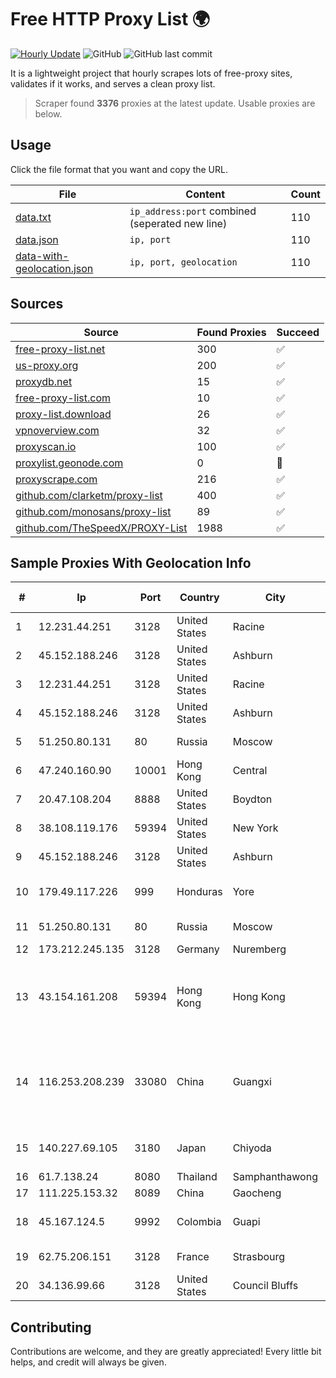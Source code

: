 
# Free HTTP Proxy List 🌍

[![Hourly Update](https://github.com/mertguvencli/http-proxy-list/actions/workflows/main.yml/badge.svg?branch=main)](https://github.com/mertguvencli/http-proxy-list/actions/workflows/main.yml)
![GitHub](https://img.shields.io/github/license/mertguvencli/http-proxy-list)
![GitHub last commit](https://img.shields.io/github/last-commit/mertguvencli/http-proxy-list)

It is a lightweight project that hourly scrapes lots of free-proxy sites, validates if it works, and serves a clean proxy list.


> Scraper found **3376** proxies at the latest update. Usable proxies are below.

## Usage

Click the file format that you want and copy the URL.


|File|Content|Count|
|----|-------|-----|
|[data.txt](https://raw.githubusercontent.com/mertguvencli/http-proxy-list/main/proxy-list/data.txt)|`ip_address:port` combined (seperated new line)|110|
|[data.json](https://raw.githubusercontent.com/mertguvencli/http-proxy-list/main/proxy-list/data.json)|`ip, port`|110|
|[data-with-geolocation.json](https://raw.githubusercontent.com/mertguvencli/http-proxy-list/main/proxy-list/data-with-geolocation.json)|`ip, port, geolocation`|110|

## Sources

|Source|Found Proxies|Succeed|
|------|-------------|-------|
|[free-proxy-list.net](https://free-proxy-list.net)|300|✅|
|[us-proxy.org](https://www.us-proxy.org)|200|✅|
|[proxydb.net](http://proxydb.net)|15|✅|
|[free-proxy-list.com](https://free-proxy-list.com/?page=&port=&type%5B%5D=http&type%5B%5D=https&up_time=0&search=Search)|10|✅|
|[proxy-list.download](https://www.proxy-list.download/HTTP)|26|✅|
|[vpnoverview.com](https://vpnoverview.com/privacy/anonymous-browsing/free-proxy-servers)|32|✅|
|[proxyscan.io](https://www.proxyscan.io)|100|✅|
|[proxylist.geonode.com](https://proxylist.geonode.com/api/proxy-list?limit=300&page=1&sort_by=lastChecked&sort_type=desc&protocols=http,https)|0|🚫|
|[proxyscrape.com](https://api.proxyscrape.com/v2/?request=displayproxies&protocol=http&timeout=10000&country=all&ssl=all&anonymity=all)|216|✅|
|[github.com/clarketm/proxy-list](https://raw.githubusercontent.com/clarketm/proxy-list/master/proxy-list-raw.txt)|400|✅|
|[github.com/monosans/proxy-list](https://raw.githubusercontent.com/monosans/proxy-list/main/proxies/http.txt)|89|✅|
|[github.com/TheSpeedX/PROXY-List](https://raw.githubusercontent.com/TheSpeedX/PROXY-List/master/http.txt)|1988|✅|


## Sample Proxies With Geolocation Info

|#|Ip|Port|Country|City|Internet Service Provider|
|-|--|----|-------|----|-------------------------|
|1|12.231.44.251|3128|United States|Racine|AT&T Services, Inc.|
|2|45.152.188.246|3128|United States|Ashburn|Sprint|
|3|12.231.44.251|3128|United States|Racine|AT&T Services, Inc.|
|4|45.152.188.246|3128|United States|Ashburn|Sprint|
|5|51.250.80.131|80|Russia|Moscow|Yandex.Cloud LLC|
|6|47.240.160.90|10001|Hong Kong|Central|Alibaba.com LLC|
|7|20.47.108.204|8888|United States|Boydton|Microsoft Corporation|
|8|38.108.119.176|59394|United States|New York|Cogent Communications|
|9|45.152.188.246|3128|United States|Ashburn|Sprint|
|10|179.49.117.226|999|Honduras|Yore|Asociacion De Servicio De Internet S. De RL.|
|11|51.250.80.131|80|Russia|Moscow|Yandex.Cloud LLC|
|12|173.212.245.135|3128|Germany|Nuremberg|Contabo GmbH|
|13|43.154.161.208|59394|Hong Kong|Hong Kong|Shenzhen Tencent Computer Systems Company Limited|
|14|116.253.208.239|33080|China|Guangxi|CHINATELECOM Guangxi Nanning IDC networkdescr: Nanning, Guangxi Province, P.R.|
|15|140.227.69.105|3180|Japan|Chiyoda|NTT PC Communications, Inc.|
|16|61.7.138.24|8080|Thailand|Samphanthawong|CAT-BB|
|17|111.225.153.32|8089|China|Gaocheng|Chinanet|
|18|45.167.124.5|9992|Colombia|Guapi|Sepcom Comunicaciones SAS|
|19|62.75.206.151|3128|France|Strasbourg|PlusServer GmbH|
|20|34.136.99.66|3128|United States|Council Bluffs|Google LLC|



## Contributing

Contributions are welcome, and they are greatly appreciated! Every
little bit helps, and credit will always be given.

